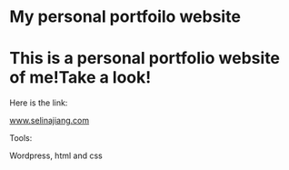 # My personal portfoilo website
# This is a personal portfolio website of me!Take a look!
Here is the link:

www.selinajiang.com


Tools:

Wordpress, html and css

